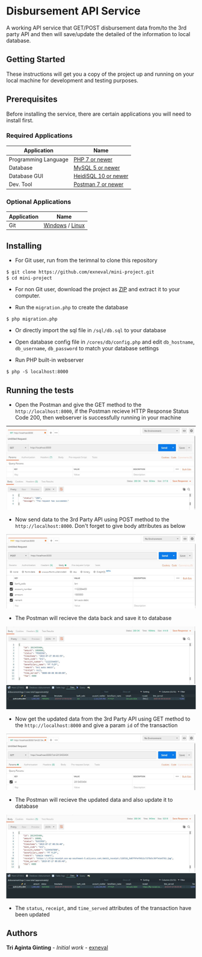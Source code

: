 # Disbursement API Service

A working API service that GET/POST disbursement data from/to the 3rd party API and then will save/update the detailed of the information to local database.

## Getting Started

These instructions will get you a copy of the project up and running on your local machine for development and testing purposes.

## Prerequisites

Before installing the service, there are certain applications you will need to install first.

### Required Applications
Application | Name
------|------
Programming Language | [PHP 7 or newer](https://www.php.net/downloads.php)
Database | [MySQL 5 or newer](https://www.mysql.com/downloads/)
Database GUI | [HeidiSQL 10 or newer](https://www.heidisql.com/download.php)
Dev. Tool | [Postman 7 or newer](https://www.getpostman.com/downloads/)

### Optional Applications
Application | Name
------|------
Git | [Windows](https://gitforwindows.org/) / [Linux](https://git-scm.com/download/linux)

## Installing

* For Git user, run from the terimnal to clone this repository

```
$ git clone https://github.com/exneval/mini-project.git
$ cd mini-project
```

* For non Git user, download the project as [ZIP](https://github.com/exneval/mini-project/archive/master.zip) and extract it to your computer.

* Run the `migration.php` to create the database

```
$ php migration.php
```

* Or directly import the sql file in `/sql/db.sql` to your database

* Open database config file in `/cores/db/config.php` and edit `db_hostname`, `db_username`, `db_password` to match your database settings

* Run PHP built-in webserver

```
$ php -S localhost:8000
```

## Running the tests

* Open the Postman and give the GET method to the `http://localhost:8000`, if the Postman recieve HTTP Response Status Code 200, then webserver is successfully running in your machine

<img src="img/1.jpg" />

* Now send data to the 3rd Party API using POST method to the `http://localhost:8000`. Don't forget to give body attributes as below

<img src="img/2.jpg" />

* The Postman will recieve the data back and save it to database

<img src="img/3.jpg" />

<img src="img/4.jpg" />

* Now get the updated data from the 3rd Party API using GET method to the `http://localhost:8000` and give a param `id` of the transaction

<img src="img/5.jpg" />

* The Postman will recieve the updated data and also update it to database

<img src="img/6.jpg" />

<img src="img/7.jpg" />

* The `status`, `receipt`, and `time_served` attributes of the transaction have been updated

## Authors

**Tri Aginta Ginting** - *Initial work* - [exneval](https://github.com/exneval)
